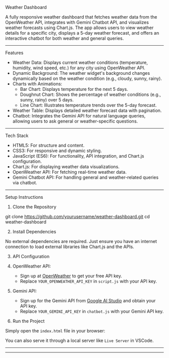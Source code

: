 
Weather Dashboard

A fully responsive weather dashboard that fetches weather data from the OpenWeather API, integrates with Gemini Chatbot API, and visualizes weather forecasts using Chart.js. The app allows users to view weather details for a specific city, displays a 5-day weather forecast, and offers an interactive chatbot for both weather and general queries.


---

Features

- Weather Data: Displays current weather conditions (temperature, humidity, wind speed, etc.) for any city using OpenWeather API.
- Dynamic Background: The weather widget's background changes dynamically based on the weather condition (e.g., cloudy, sunny, rainy).
- Charts with Animations:
  - Bar Chart: Displays temperature for the next 5 days.
  - Doughnut Chart: Shows the percentage of weather conditions (e.g., sunny, rainy) over 5 days.
  - Line Chart: Illustrates temperature trends over the 5-day forecast.
- Weather Table: Displays detailed weather forecast data with pagination.
- Chatbot: Integrates the Gemini API for natural language queries, allowing users to ask general or weather-specific questions.

---

Tech Stack

- HTML5: For structure and content.
- CSS3: For responsive and dynamic styling.
- JavaScript (ES6): For functionality, API integration, and Chart.js configuration.
- Chart.js: For displaying weather data visualizations.
- OpenWeather API: For fetching real-time weather data.
- Gemini Chatbot API: For handling general and weather-related queries via chatbot.

---

 Setup Instructions

1. Clone the Repository


git clone https://github.com/yourusername/weather-dashboard.git
cd weather-dashboard


 2. Install Dependencies

No external dependencies are required. Just ensure you have an internet connection to load external libraries like Chart.js and the APIs.

 3. API Configuration

1. OpenWeather API:
   - Sign up at [OpenWeather](https://openweathermap.org/) to get your free API key.
   - Replace `YOUR_OPENWEATHER_API_KEY` in `script.js` with your API key.

2. Gemini API:
   - Sign up for the Gemini API from [Google AI Studio](https://ai.google.dev/aistudio) and obtain your API key.
   - Replace `YOUR_GEMINI_API_KEY` in `chatbot.js` with your Gemini API key.
   
 4. Run the Project

Simply open the `index.html` file in your browser:

You can also serve it through a local server like `Live Server` in VSCode.

---


---

